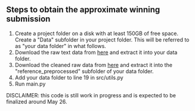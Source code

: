 ## Steps to obtain the approximate winning submission
1. Create a project folder on a disk with at least 150GB of free space. Create a "Data" subfolder in your project folder. This will be referred to as "your data folder" in what follows.
1. Download the raw text data from [here](https://www.kaggle.com/c/indoor-location-navigation/data) and extract it into your data folder.
1. Download the cleaned raw data from [here](https://www.kaggle.com/tomokikmogura/indoor-location-navigation-path-files?select=train) and extract it into the "reference_preprocessed" subfolder of your data folder.
1. Add your data folder to line 19 in src/utils.py
1. Run main.py
  
DISCLAIMER: this code is still work in progress and is expected to be finalized around May 26.  
  
  
  
  
  
